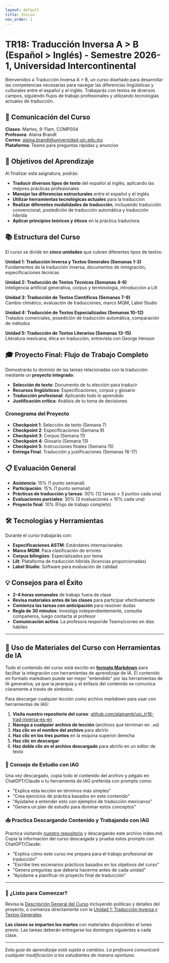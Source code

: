 ```yaml
---
layout: default
title: Inicio
nav_order: 1
---
```


# TR18: Traducción Inversa A > B (Español > Inglés) - Semestre 2026-1, Universidad Intercontinental

Bienvenidos a Traducción Inversa A > B, un curso diseñado para desarrollar las competencias necesarias para navegar las diferencias lingüísticas y culturales entre el español y el inglés. Trabajarás con textos de diversos campos, siguiendo flujos de trabajo profesionales y utilizando tecnologías actuales de traducción.

## 📱 Comunicación del Curso
**Clases**: Martes, 9-11am, COMP004  
**Profesora**: Alaina Brandt  
**Correo**: alaina.brandt@universidad-uic.edu.mx  
**Plataforma**: Teams para preguntas rápidas y anuncios

## 🎯 Objetivos del Aprendizaje
Al finalizar esta asignatura, podrás:

- **Traducir diversos tipos de texto** del español al inglés, aplicando las mejores prácticas profesionales
- **Manejar las diferencias estructurales** entre el español y el inglés
- **Utilizar herramientas tecnológicas actuales** para la traducción
- **Realizar diferentes modalidades de traducción**, incluyendo traducción convencional, postedición de traducción automática y traducción híbrida
- **Aplicar principios teóricos y éticos** en la práctica traductora

## 📚 Estructura del Curso
El curso se divide en **cinco unidades** que cubren diferentes tipos de textos:

**Unidad 1: Traducción Inversa y Textos Generales (Semanas 1-3)**  
Fundamentos de la traducción inversa, documentos de inmigración, especificaciones técnicas

**Unidad 2: Traducción de Textos Técnicos (Semanas 4-6)**  
Inteligencia artificial generativa, corpus y terminología, introducción a Lilt

**Unidad 3: Traducción de Textos Científicos (Semanas 7-9)**  
Cambio climático, evaluación de traducciones, marco MQM, Label Studio

**Unidad 4: Traducción de Textos Especializados (Semanas 10-12)**  
Tratados comerciales, posedición de traducción automática, comparación de métodos

**Unidad 5: Traducción de Textos Literarios (Semanas 13-15)**  
Literatura mexicana, ética en traducción, entrevista con George Henson

## 🎓 Proyecto Final: Flujo de Trabajo Completo
Demostrarás tu dominio de las tareas relacionadas con la traducción mediante un **proyecto integrado**:
- **Selección de texto**: Documento de tu elección para traducir
- **Recursos lingüísticos**: Especificaciones, corpus y glosario
- **Traducción profesional**: Aplicando todo lo aprendido
- **Justificación crítica**: Análisis de tu toma de decisiones

### Cronograma del Proyecto
- **Checkpoint 1**: Selección de texto (Semana 7)
- **Checkpoint 2**: Especificaciones (Semana 9)
- **Checkpoint 3**: Corpus (Semana 11)
- **Checkpoint 4**: Glosario (Semana 13)
- **Checkpoint 5**: Instrucciones finales (Semana 15)
- **Entrega Final**: Traducción y justificaciones (Semanas 16-17)

## 📋 Evaluación General
- **Asistencia**: 15% (1 punto semanal)
- **Participación**: 15% (1 punto semanal)
- **Prácticas de traducción y tareas**: 30% (12 tareas × 3 puntos cada una)
- **Evaluaciones parciales**: 30% (3 evaluaciones × 10% cada una)
- **Proyecto final**: 10% (Flujo de trabajo completo)

## 🛠️ Tecnologías y Herramientas
Durante el curso trabajarás con:
- **Especificaciones ASTM**: Estándares internacionales
- **Marco MQM**: Para clasificación de errores
- **Corpus bilingües**: Especializados por tema
- **Lilt**: Plataforma de traducción híbrida (licencias proporcionadas)
- **Label Studio**: Software para evaluación de calidad

## 💡 Consejos para el Éxito
- **2-4 horas semanales** de trabajo fuera de clase
- **Revisa materiales antes de las clases** para participar efectivamente
- **Comienza las tareas con anticipación** para resolver dudas
- **Regla de 30 minutos**: Investiga independientemente, consulta compañeros, luego contacta al profesor
- **Comunicación activa**: La profesora responde Teams/correo en días hábiles

---

## 🤖 Uso de Materiales del Curso con Herramientas de IA

Todo el contenido del curso está escrito en [**formato Markdown**](https://docs.github.com/es/get-started/writing-on-github/getting-started-with-writing-and-formatting-on-github/basic-writing-and-formatting-syntax) para facilitar la integración con herramientas de aprendizaje de IA. El contenido en formato markdown puede ser mejor "entendido" por las herramientas de IA generativa, ya que la jerarquía y el énfasis del contenido se comunica claramente a través de símbolos.

Para descargar cualquier lección como archivo markdown para usar con herramientas de IAG:

1. **Visita nuestro repositorio del curso**: [github.com/alainamb/uic_tr18-trad-inversa-es-en](https://github.com/alainamb/uic_tr18-trad-inversa-es-en)
2. **Navega a cualquier archivo de lección** (archivos que terminan en `.md`)
3. **Haz clic en el nombre del archivo** para abrirlo
4. **Haz clic en los tres puntos** en la esquina superior derecha
5. **Haz clic en descargar**
6. **Haz doble clic en el archivo descargado** para abrirlo en un editor de texto

### 📓 Consejo de Estudio con IAG
Una vez descargado, copia todo el contenido del archivo y pégalo en ChatGPT/Claude o tu herramienta de IAG preferida con prompts como:
- "Explica esta lección en términos más simples"
- "Crea ejercicios de práctica basados en este contenido"
- "Ayúdame a entender esto con ejemplos de traducción mexicanos"
- "Genera un plan de estudio para dominar estos conceptos"

### 📥 Practica Descargando Contenido y Trabajando con IAG
Practica visitando [nuestro repositorio](https://github.com/alainamb/uic_tr18-trad-inversa-es-en/blob/main/index.md) y descargando este archivo index.md. Copia la información del curso descargada y prueba estos prompts con ChatGPT/Claude:

- "Explica cómo este curso me prepara para el trabajo profesional de traducción"
- "Escribe tres escenarios prácticos basados en los objetivos del curso"
- "Genera preguntas que debería hacerme antes de cada unidad"
- "Ayúdame a planificar mi proyecto final de traducción"

---

### 🚀 ¿Listo para Comenzar?
Revisa la [Descripción General del Curso](overview/overview.md) incluyendo políticas y detalles del proyecto, o comienza directamente con la [Unidad 1: Traducción Inversa y Textos Generales](unit1/unit1-overview.md).

**Las clases se imparten los martes** con materiales disponibles el lunes previo. Las tareas deberán entregarse los domingos siguientes a cada clase.

---
*Esta guía de aprendizaje está sujeta a cambios. La profesora comunicará cualquier modificación a los estudiantes de manera oportuna.*

